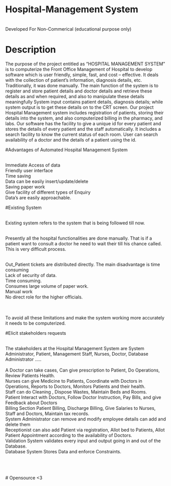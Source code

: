 # Hospital-Management System
  <br>Developed For Non-Commerical (educational purpose only)
<br>
# Description
The purpose of the project entitled as “HOSPITAL MANAGEMENT SYSTEM” is to computerize the Front Office Management of Hospital to develop software which is user friendly, simple, fast, and cost – effective. It deals with the collection of patient’s information, diagnosis details, etc. Traditionally, it was done manually.
The main function of the system is to register and store patient details and doctor
details and retrieve these details as and when required, and also to manipulate these details meaningfully System input contains patient details, diagnosis details; while system output is to get these details on to the CRT screen.
            Our project Hospital Management system includes registration of patients, storing their details into the system, and also computerized billing in the pharmacy, and labs. Our software has the facility to give a unique id for every patient and stores the details of every patient and the staff automatically. It includes a search facility to know the current status of each room. User can search availability of a doctor and the details of a patient using the id.
            
            

#Advantages of Automated Hospital Management System

<br>Immediate Access of data
<br> Friendly user interface
<br> Time saving
<br> Data can be easily insert/update/delete 
<br> Saving paper work
<br> Give facility of different types of Enquiry
<br> Data’s are easily approachable.


#Existing System

<br>Existing system refers to the system that is being followed till now. 

<br>Presently all the hospital functionalities are done manually. That is if a patient want to consult a doctor he need to wait their till his chance called. This is very difficult process.

<br>Out_Patient tickets are distributed directly. The main disadvantage is time consuming
<br>Lack of security of data.
<br> Time consuming.
<br> Consumes large volume of paper work.
<br> Manual work
<br> No direct role for the higher officials.

<br><br>To avoid all these limitations and make the system working more accurately it needs to be computerized.

#Elicit stakeholders requests

<br>The stakeholders at the Hospital Management System are System Administrator, Patient, Management Staff, Nurses, Doctor, Database Administrator …..  
 
<br>A Doctor can take cases, Can give prescription to Patient, Do Operations, Review Patients Health.
<br>Nurses can give Medicine to Patients, Coordinate with Doctors in Operations, Reports to Doctors, Monitors Patients and their health.
<br>Staff can do Cleaning , Dispose Wastes, Maintain Beds and Rooms.
<br>Patient Interact with Doctors, Follow Doctor Instruction, Pay Bills, and give Feedback about Doctors
<br>Billing Section Patient Billing, Discharge Billing, Give Salaries to Nurses, Staff and Doctors, Maintain tax records.
<br>System Administrator can remove and modify employee details can add and delete them
<br>Receptionist can also add Patient via registration, Allot bed to Patients, Allot Patient Appointment according to the availability of Doctors.
<br>Validation System validates every input and output going in and out of the Database.
<br>Database System Stores Data and enforce Constraints.


<br><br><br># Opensource <3
